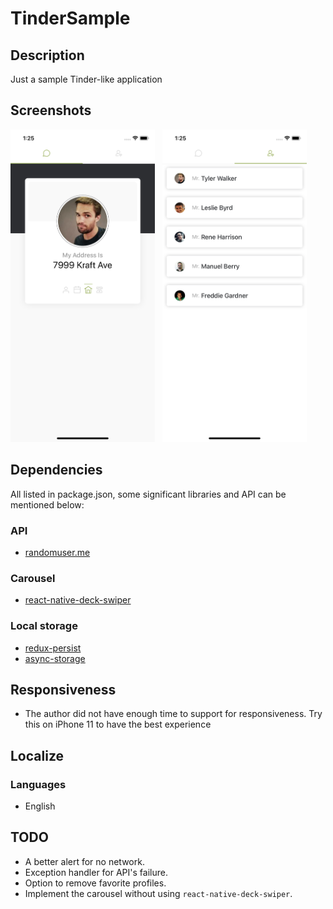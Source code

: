 # TinderSample
## Description
Just a sample Tinder-like application

## Screenshots
<img src="screenshots/screen-explore.png" height="500" /> &nbsp; <img src="screenshots/screen-favorite.png" height="500" />

## Dependencies
All listed in package.json, some significant libraries and API can be mentioned below:
### API
- [randomuser.me](https://randomuser.me/documentation)
### Carousel
- [react-native-deck-swiper](https://github.com/alexbrillant/react-native-deck-swiper)
### Local storage
- [redux-persist](https://github.com/rt2zz/redux-persist)
- [async-storage](https://github.com/react-native-community/async-storage)

## Responsiveness
- The author did not have enough time to support for responsiveness. Try this on iPhone 11 to have the best experience

## Localize
### Languages
- English

## TODO
- A better alert for no network.
- Exception handler for API's failure.
- Option to remove favorite profiles.
- Implement the carousel without using `react-native-deck-swiper`.
